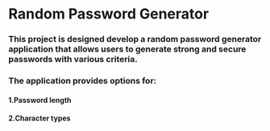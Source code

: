 <h1> Random Password Generator
<h3> <p>This project is designed develop a random password generator application that allows users to generate strong and secure passwords with various criteria.</p>
<h3>The application provides options for:
<h4> 1.Password length
<h4> 2.Character types
